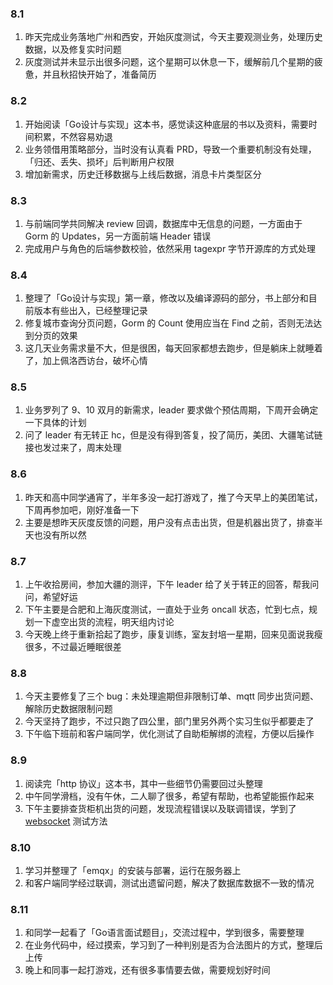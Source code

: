 ### 8.1

1. 昨天完成业务落地广州和西安，开始灰度测试，今天主要观测业务，处理历史数据，以及修复实时问题
2. 灰度测试并未显示出很多问题，这个星期可以休息一下，缓解前几个星期的疲惫，并且秋招快开始了，准备简历

### 8.2

1. 开始阅读「Go设计与实现」这本书，感觉读这种底层的书以及资料，需要时间积累，不然容易劝退
2. 业务领借用策略部分，当时没有认真看 PRD，导致一个重要机制没有处理，「归还、丢失、损坏」后判断用户权限
3. 增加新需求，历史迁移数据与上线后数据，消息卡片类型区分

### 8.3

1. 与前端同学共同解决 review 回调，数据库中无信息的问题，一方面由于 Gorm 的 Updates，另一方面前端 Header 错误
2. 完成用户与角色的后端参数校验，依然采用 tagexpr 字节开源库的方式处理

### 8.4

1. 整理了「Go设计与实现」第一章，修改以及编译源码的部分，书上部分和目前版本有些出入，已经整理记录
2. 修复城市查询分页问题，Gorm 的 Count 使用应当在 Find 之前，否则无法达到分页的效果
3. 这几天业务需求量不大，但是很困，每天回家都想去跑步，但是躺床上就睡着了，加上佩洛西访台，破坏心情

### 8.5

1. 业务罗列了 9、10 双月的新需求，leader 要求做个预估周期，下周开会确定一下具体的计划
2. 问了 leader 有无转正 hc，但是没有得到答复，投了简历，美团、大疆笔试链接也发过来了，周末处理

### 8.6

1. 昨天和高中同学通宵了，半年多没一起打游戏了，推了今天早上的美团笔试，下周再参加吧，刚好准备一下
2. 主要是想昨天灰度反馈的问题，用户没有点击出货，但是机器出货了，排查半天也没有所以然

### 8.7

1. 上午收拾房间，参加大疆的测评，下午 leader 给了关于转正的回答，帮我问问，希望好运
2. 下午主要是合肥和上海灰度测试，一直处于业务 oncall 状态，忙到七点，规划一下虚空出货的流程，明天组内讨论
3. 今天晚上终于重新拾起了跑步，康复训练，室友封培一星期，回来见面说我瘦很多，不过最近睡眠很差

### 8.8

1. 今天主要修复了三个  bug：未处理逾期但非限制订单、mqtt 同步出货问题、解除历史数据限制问题
2. 今天坚持了跑步，不过只跑了四公里，部门里另外两个实习生似乎都要走了
3. 下午临下班前和客户端同学，优化测试了自助柜解绑的流程，方便以后操作

### 8.9

1. 阅读完「http 协议」这本书，其中一些细节仍需要回过头整理
2. 中午同学滑档，没有午休，二人聊了很多，希望有帮助，也希望能振作起来
3. 下午主要排查货柜机出货的问题，发现流程错误以及联调错误，学到了 <a href="http://www.easyswoole.com/wstool.html">websocket</a> 测试方法

### 8.10

1. 学习并整理了「emqx」的安装与部署，运行在服务器上
2. 和客户端同学经过联调，测试出遗留问题，解决了数据库数据不一致的情况

### 8.11

1. 和同学一起看了「Go语言面试题目」，交流过程中，学到很多，需要整理
2. 在业务代码中，经过摸索，学习到了一种判别是否为合法图片的方式，整理后上传
3. 晚上和同事一起打游戏，还有很多事情要去做，需要规划好时间